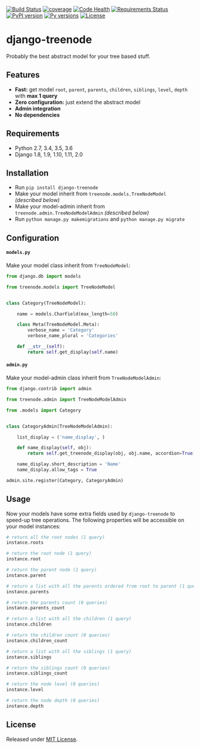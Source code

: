 [![Build Status](https://travis-ci.org/fabiocaccamo/django-treenode.svg?branch=master)](https://travis-ci.org/fabiocaccamo/django-treenode)
[![coverage](https://codecov.io/gh/fabiocaccamo/django-treenode/branch/master/graph/badge.svg)](https://codecov.io/gh/fabiocaccamo/django-treenode)
[![Code Health](https://landscape.io/github/fabiocaccamo/django-treenode/master/landscape.svg?style=flat)](https://landscape.io/github/fabiocaccamo/django-treenode/master)
[![Requirements Status](https://requires.io/github/fabiocaccamo/django-treenode/requirements.svg?branch=master)](https://requires.io/github/fabiocaccamo/django-treenode/requirements/?branch=master)
[![PyPI version](https://badge.fury.io/py/django-treenode.svg)](https://badge.fury.io/py/django-treenode)
[![Py versions](https://img.shields.io/pypi/pyversions/django-treenode.svg)](https://img.shields.io/pypi/pyversions/django-treenode.svg)
[![License](https://img.shields.io/pypi/l/django-treenode.svg)](https://img.shields.io/pypi/l/django-treenode.svg)

# django-treenode
Probably the best abstract model for your tree based stuff.

## Features
- **Fast:** get model `root`, `parent`, `parents`, `children`, `siblings`, `level`, `depth` with **max 1 query**
- **Zero configuration:** just extend the abstract model
- **Admin integration**
- **No dependencies**

## Requirements
- Python 2.7, 3.4, 3.5, 3.6
- Django 1.8, 1.9, 1.10, 1.11, 2.0

## Installation
- Run `pip install django-treenode`
- Make your model inherit from `treenode.models.TreeNodeModel` *(described below)*
- Make your model-admin inherit from `treenode.admin.TreeNodeModelAdmin` *(described below)*
- Run `python manage.py makemigrations` and `python manage.py migrate`

## Configuration
#### `models.py`
Make your model class inherit from `TreeNodeModel`:

```python
from django.db import models

from treenode.models import TreeNodeModel


class Category(TreeNodeModel):

    name = models.CharField(max_length=50)

    class Meta(TreeNodeModel.Meta):
        verbose_name = 'Category'
        verbose_name_plural = 'Categories'

    def __str__(self):
        return self.get_display(self.name)
```

#### `admin.py`
Make your model-admin class inherit from `TreeNodeModelAdmin`:

```python
from django.contrib import admin

from treenode.admin import TreeNodeModelAdmin

from .models import Category


class CategoryAdmin(TreeNodeModelAdmin):

    list_display = ('name_display', )

    def name_display(self, obj):
        return self.get_treenode_display(obj, obj.name, accordion=True)

    name_display.short_description = 'Name'
    name_display.allow_tags = True

admin.site.register(Category, CategoryAdmin)
```

## Usage
Now your models have some extra fields used by `django-treenode` to speed-up tree operations.
The following properties will be accessible on your model instances:

```python
# return all the root nodes (1 query)
instance.roots
```

```python
# return the root node (1 query)
instance.root
```

```python
# return the parent node (1 query)
instance.parent
```

```python
# return a list with all the parents ordered from root to parent (1 query)
instance.parents
```

```python
# return the parents count (0 queries)
instance.parents_count
```

```python
# return a list with all the children (1 query)
instance.children
```

```python
# return the children count (0 queries)
instance.children_count
```

```python
# return a list with all the siblings (1 query)
instance.siblings
```

```python
# return the siblings count (0 queries)
instance.siblings_count
```

```python
# return the node level (0 queries)
instance.level
```

```python
# return the node depth (0 queries)
instance.depth
```

## License
Released under [MIT License](LICENSE.txt).
